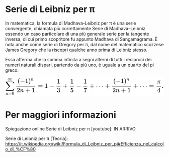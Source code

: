 # Serie di Leibniz per π

In matematica, la formula di Madhava-Leibniz per π è una serie convergente, chiamata più correttamente Serie di Madhava–Leibniz essendo un caso particolare di una più generale serie per la tangente inversa, di cui primo scopritore fu appunto Madhava di Sangamagrama. È nota anche come serie di Gregory per π, dal nome del matematico scozzese James Gregory che la riscoprì qualche anno prima di Leibniz stesso.

Essa afferma che la somma infinita a segni alterni di tutti i reciproci dei numeri naturali dispari, partendo da più uno, è uguale a un quarto del pi greco:

![](image/serie_leibniz.svg)



# Per maggiori informazioni

Spiegazione online Serie di Leibniz per π [youtube]: IN ARRIVO

Serie di Leibniz per π [Teoria]: https://it.wikipedia.org/wiki/Formula_di_Leibniz_per_pi#Efficienza_nel_calcolo_di_%CF%80
